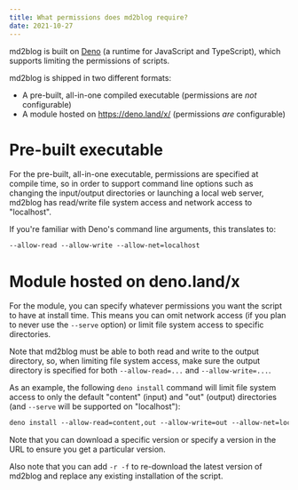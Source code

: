 ```yaml
---
title: What permissions does md2blog require?
date: 2021-10-27
---
```

md2blog is built on [Deno](https://deno.land/) (a runtime for JavaScript and TypeScript), which supports limiting the permissions of scripts.

md2blog is shipped in two different formats:

* A pre-built, all-in-one compiled executable (permissions are *not* configurable)
* A module hosted on https://deno.land/x/ (permissions *are* configurable)

# Pre-built executable
For the pre-built, all-in-one executable, permissions are specified at compile time, so in order to support command line options such as changing the input/output directories or launching a local web server, md2blog has read/write file system access and network access to "localhost".

If you're familiar with Deno's command line arguments, this translates to:

```txt
--allow-read --allow-write --allow-net=localhost
```

# Module hosted on deno.land/x
For the module, you can specify whatever permissions you want the script to have at install time. This means you can omit network access (if you plan to never use the `--serve` option) or limit file system access to specific directories.

Note that md2blog must be able to both read and write to the output directory, so, when limiting file system access, make sure the output directory is specified for both `--allow-read=...` and `--allow-write=...`.

As an example, the following `deno install` command will limit file system access to only the default "content" (input) and "out" (output) directories (and `--serve` will be supported on "localhost"):

```txt
deno install --allow-read=content,out --allow-write=out --allow-net=localhost https://deno.land/x/md2blog/main.ts
```

Note that you can download a specific version or specify a version in the URL to ensure you get a particular version.

Also note that you can add `-r -f` to re-download the latest version of md2blog and replace any existing installation of the script.